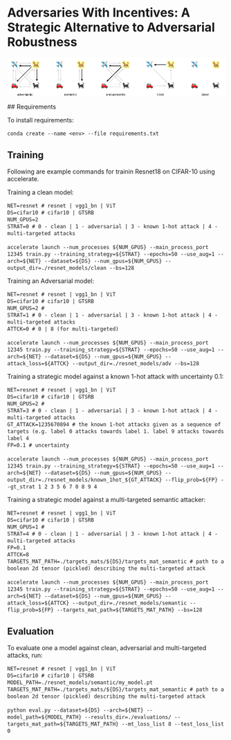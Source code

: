 
# Adversaries With Incentives: A Strategic Alternative to Adversarial Robustness
<p align="center">
  <img src='https://github.com/7yt8/AWI/blob/main/4d166eeb_1.png'>
</p>
## Requirements

To install requirements:

```setup
conda create --name <env> --file requirements.txt
```


## Training

Following are example commands for trainin Resnet18 on CIFAR-10 using accelerate.

Training a clean model:

```train clean
NET=resnet # resnet | vgg1_bn | ViT
DS=cifar10 # cifar10 | GTSRB
NUM_GPUS=2
STRAT=0 # 0 - clean | 1 - adversarial | 3 - known 1-hot attack | 4 - multi-targeted attacks

accelerate launch --num_processes ${NUM_GPUS} --main_process_port 12345 train.py --training_strategy=${STRAT} --epochs=50 --use_aug=1 --arch=${NET} --dataset=${DS} --num_gpus=${NUM_GPUS} --output_dir=./resnet_models/clean --bs=128
```

Training an Adversarial model:

```train adv
NET=resnet # resnet | vgg1_bn | ViT
DS=cifar10 # cifar10 | GTSRB
NUM_GPUS=2 #
STRAT=1 # 0 - clean | 1 - adversarial | 3 - known 1-hot attack | 4 - multi-targeted attacks
ATTCK=0 # 0 | 8 (for multi-targeted)

accelerate launch --num_processes ${NUM_GPUS} --main_process_port 12345 train.py --training_strategy=${STRAT} --epochs=50 --use_aug=1 --arch=${NET} --dataset=${DS} --num_gpus=${NUM_GPUS} --attack_loss=${ATTCK} --output_dir=./resnet_models/adv --bs=128
```

Training a strategic model against a known 1-hot attack with uncertainty 0.1:

```train adv
NET=resnet # resnet | vgg1_bn | ViT
DS=cifar10 # cifar10 | GTSRB
NUM_GPUS=2 #
STRAT=3 # 0 - clean | 1 - adversarial | 3 - known 1-hot attack | 4 - multi-targeted attacks
GT_ATTACK=1235670894 # the known 1-hot attacks given as a sequence of targets (e.g. label 0 attacks towards label 1. label 9 attacks towards label 4
FP=0.1 # uncertainty

accelerate launch --num_processes ${NUM_GPUS} --main_process_port 12345 train.py --training_strategy=${STRAT} --epochs=50 --use_aug=1 --arch=${NET} --dataset=${DS} --num_gpus=${NUM_GPUS} --output_dir=./resnet_models/known_1hot_${GT_ATTACK} --flip_prob=${FP} --gt_strat 1 2 3 5 6 7 0 8 9 4
```

Training a strategic model against a multi-targeted semantic attacker:

```train multi-targeted
NET=resnet # resnet | vgg1_bn | ViT
DS=cifar10 # cifar10 | GTSRB
NUM_GPUS=1 #
STRAT=4 # 0 - clean | 1 - adversarial | 3 - known 1-hot attack | 4 - multi-targeted attacks
FP=0.1
ATTCK=8
TARGETS_MAT_PATH=./targets_mats/${DS}/targets_mat_semantic # path to a boolean 2d tensor (pickled) describing the multi-targeted attack

accelerate launch --num_processes ${NUM_GPUS} --main_process_port 12345 train.py --training_strategy=${STRAT} --epochs=50 --use_aug=1 --arch=${NET} --dataset=${DS} --num_gpus=${NUM_GPUS} --attack_loss=${ATTCK} --output_dir=./resnet_models/semantic --flip_prob=${FP} --targets_mat_path=${TARGETS_MAT_PATH} --bs=128
```


## Evaluation

To evaluate one a model against clean, adversarial and multi-targeted attacks, run:

```eval
NET=resnet # resnet | vgg1_bn | ViT
DS=cifar10 # cifar10 | GTSRB
MODEL_PATH=./resnet_models/semantic/my_model.pt
TARGETS_MAT_PATH=./targets_mats/${DS}/targets_mat_semantic # path to a boolean 2d tensor (pickled) describing the multi-targeted attack

python eval.py --dataset=${DS} --arch=${NET} --model_path=${MODEL_PATH} --results_dir=./evaluations/ --targets_mat_path=${TARGETS_MAT_PATH} --mt_loss_list 8 --test_loss_list 0
```

